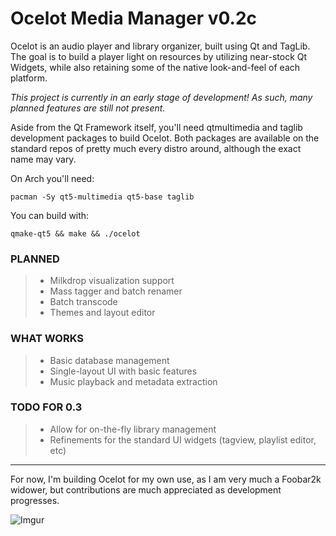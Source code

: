 # Ocelot Media Manager v0.2c

Ocelot is an audio player and library organizer, built using Qt and TagLib. The goal is to build a player light on resources by utilizing near-stock Qt Widgets, while also retaining some of the native look-and-feel of each platform.

_This project is currently in an early stage of development! As such, many planned features are still not present._

Aside from the Qt Framework itself, you'll need qtmultimedia and taglib development packages to build Ocelot. Both packages are available on the standard repos of pretty much every distro around, although the exact name may vary.

On Arch you'll need:
~~~~
pacman -Sy qt5-multimedia qt5-base taglib
~~~~

You can build with:
~~~~
qmake-qt5 && make && ./ocelot
~~~~


### PLANNED
> * Milkdrop visualization support
> * Mass tagger and batch renamer
> * Batch transcode
> * Themes and layout editor

### WHAT WORKS
> * Basic database management
> * Single-layout UI with basic features
> * Music playback and metadata extraction

### TODO FOR 0.3
> * Allow for on-the-fly library management
> * Refinements for the standard UI widgets (tagview, playlist editor, etc)
----
For now, I'm building Ocelot for my own use, as I am very much a Foobar2k widower, but contributions are much appreciated as development progresses.

![Imgur](https://i.imgur.com/lKeJrHR.png)
